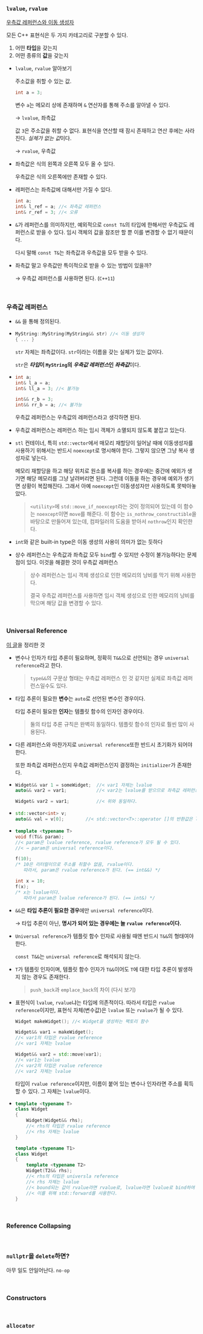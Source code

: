 ### `lvalue`, `rvalue`

[우측값 레퍼런스와 이동 생성자](https://modoocode.com/227)

모든 C++ 표현식은 두 가지 카테고리로 구분할 수 있다.

1. 어떤 **타입**을 갖는지
2. 어떤 종류의 **값**을 갖는지

- `lvalue`, `rvalue` 알아보기

  주소값을 취할 수 있는 값.

  ```c++
  int a = 3;
  ```

  변수 `a`는 메모리 상에 존재하며 `&` 연산자를 통해 주소를 알아낼 수 있다. 

  → `lvalue`, 좌측값

  값 `3`은 주소값을 취할 수 없다. 표현식을 연산할 때 잠시 존재하고 연산 후에는 사라진다. *실체가 없는 값*이다.

  → `rvalue`, 우측값

- 좌측값은 식의 왼쪽과 오른쪽 모두 올 수 있다.

  우측값은 식의 오른쪽에만 존재할 수 있다.

- 레퍼런스는 좌측값에 대해서만 가질 수 있다.

  ```c++
  int a;
  int& l_ref = a; //< 좌측값 레퍼런스
  int& r_ref = 3; //< 오류
  ```

- `&`가 레퍼런스를 의미하지만, 예외적으로 `const T&`의 타입에 한해서만 우측값도 레퍼런스로 받을 수 있다. 임시 객체의 값을 참조만 할 뿐 이를 변경할 수 없기 때문이다.

  다시 말해 `const T&`는 좌측값과 우측값을 모두 받을 수 있다.

- 좌측값 말고 우측값만 특이적으로 받을 수 있는 방법이 있을까?

  → 우측값 레퍼런스를 사용하면 된다. (`C++11`)

<br>

### 우측값 레퍼런스

- `&&` 을 통해 정의된다.

- ```c++
  MyString::MyString(MyString&& str) //< 이동 생성자
  { ... }
  ```

  `str` 자체는 좌측값이다. `str`이라는 이름을 갖는 실체가 있는 값이다.

  `str`은 ***타입*이 `MyString`의 *우측값 레퍼런스*인 *좌측값***이다.

- ```C++
  int a;
  int& l_a = a;
  int& ll_a = 3; //< 불가능
  
  int&& r_b = 3;
  int&& rr_b = a; //< 불가능
  ```

  우측값 레퍼런스는 우측값의 레퍼런스라고 생각하면 된다.

- 우측값 레퍼런스는 레퍼런스 하는 임시 객체가 소멸되지 않도록 붙잡고 있는다.

- `stl` 컨테이너, 특히 `std::vector`에서 매모리 재할당이 일어날 때에 이동생성자를 사용하기 위해서는 반드시 `noexcept`로 명시해야 한다. 그렇지 않으면 그냥 복사 생성자로 넣는다.

  메모리 재할당을 하고 해당 위치로 원소를 복사를 하는 경우에는 중간에 예외가 생기면 해당 메모리를 그냥 날려버리면 된다. 그런데 이동을 하는 경우에 예외가 생기면 상황이 복잡해진다. 그래서 아예 `noexcept`인 이동생성자만 사용하도록 못박아놓았다.

  > `<utility>`에 `std::move_if_noexcept`라는 것이 정의되어 있는데 이 함수는 `noexcept`이면 `move`를 해준다. 이 함수는 `is_nothrow_constructible`을 바탕으로 만들어져 있는데, 컴파일러의 도움을 받아서 `nothrow`인지 확인한다.

- `int`와 같은 built-in type은 이동 생성의 사용이 의미가 없는 듯하다

- 상수 레퍼런스는 우측값과 좌측값 모두 `bind`할 수 있지만 수정이 불가능하다는 문제점이 있다. 이것을 해결한 것이 우측값 레퍼런스

  > 상수 레퍼런스는 임시 객체 생성으로 인한 메모리의 낭비를 막기 위해 사용한다.
  >
  > 결국 우측값 레퍼런스를 사용하면 임시 객체 생성으로 인한 메모리의 낭비를 막으며 해당 값을 변경할 수 있다.

<br>

### Universal Reference

[이 글](http://egloos.zum.com/sweeper/v/3149089)을 정리한 것

- 변수나 인자가 타입 추론이 필요하며, 정확히 `T&&`으로 선언되는 경우 `universal reference`라고 한다.

  >  `type&&`의 구문상 형태는 우측값 레퍼런스 인 것 같지만 실제로 좌측값 레퍼런스일수도 있다.

- 타입 추론이 필요한 **변수**는 `auto`로 선언된 변수인 경우이다. 

  타입 추론이 필요한 **인자**는 템플릿 함수의 인자인 경우이다.

  > 둘의 타입 추론 규칙은 완벽히 동일하다. 템플릿 함수의 인자로 훨씬 많이 사용된다.

- 다른 레퍼런스와 마찬가지로 `universal reference`또한 반드시 초기화가 되어야 한다.

  또한 좌측값 레퍼런스인지 우측값 레퍼런스인지 결정하는 `initializer`가 존재한다.

- ```c++
  Widget&& var 1 = someWidget; 	//< var1 자체는 lvalue
  auto&& var2 = var1; 			//< var2는 lvalue를 받으므로 좌측값 레퍼런스
  ```

  ```c++
  Widget& var2 = var1; 			//< 위와 동일하다.
  ```

- ```c++
  std::vector<int> v;
  auto&& val = v[0];		//< std::vector<T>::operator []의 반환값은 lvalue. val도 좌측값 레퍼런스이다.
  ```

- ```c++
  template <typename T>
  void f(T&& param);	
  //< param은 lvalue reference, rvalue reference가 모두 될 수 있다. 
  //< → param은 universal reference이다.
  
  f(10);
  /* 10은 리터럴이므로 주소를 취할수 없음, rvalue이다.
     따라서, param은 rvalue reference가 된다. (== int&&) */
  
  int x = 10;
  f(x);
  /* x는 lvalue이다.
     따라서 param은 lvalue reference가 된다. (== int&) */
  ```

- `&&`은 **타입 추론이 필요한 경우**에만 `universal reference`이다.

  → 타입 추론이 아닌, **명시가 되어 있는 경우에는 늘 `rvalue reference`이다.**

- `Universal reference`가 템플릿 함수 인자로 사용될 때엔 반드시 `T&&`의 형태여야 한다.

  `const T&&`는 `universal reference`로 해석되지 않는다.

- `T`가 템플릿 인자이며, 템플릿 함수 인자가 `T&&`이어도 `T`에 대한 타입 추론이 발생하지 않는 경우도 존재한다.

  > `push_back`과 `emplace_back`의 차이 (다시 보기)

- 표현식이 `lvalue`, `rvalue`냐는 타입에 의존적이다. 따라서 타입은 `rvalue reference`이지만, 표현식 자체(변수값)은 `lvalue` 또는 `rvalue`가 될 수 있다.

  ```c++
  Widget makeWidget(); //< Widget을 생성하는 팩토리 함수
  
  Widget&& var1 = makeWidget();
  //< var1의 타입은 rvalue reference
  //< var1 자체는 lvalue
  
  Widget&& var2 = std::move(var1);
  //< var1는 lvalue
  //< var2의 타입은 rvalue reference
  //< var2 자체는 lvalue
  ```

  타입이 `rvalue reference`이지만, 이름이 붙어 있는 변수나 인자라면 주소를 획득할 수 있다. 그 자체는 `lvalue`이다.

- ```c++
  template <typename T>
  class Widget
  {
      Widget(Widget&& rhs);
      //< rhs의 타입은 rvalue reference
      //< rhs 자체는 lvalue
  }
  ```

  ```c++
  template <typename T1>
  class Widget
  {
      template <typename T2>
      Widget(T2&& rhs);
      //< rhs의 타입은 universla reference
      //< rhs 자체는 lvalue
      //< bound되는 값이 rvalue라면 rvalue로, lvalue라면 lvalue로 bind하여 이점을 유지시켜야 한다.
      //< 이를 위해 std::forward를 사용한다.
  }
  ```

<br>

### Reference Collapsing

<br>

### `nullptr`을 `delete`하면?

아무 일도 안일어난다. `no-op`

<br>

### Constructors

<br>

### `allocator`